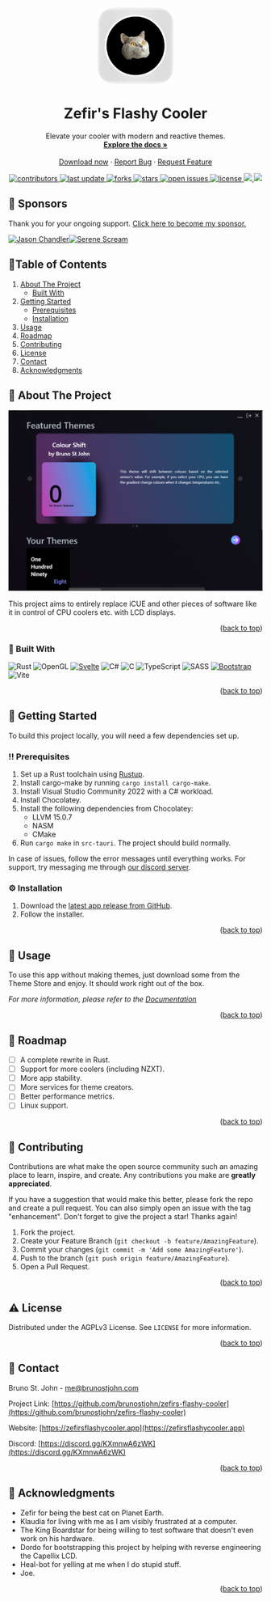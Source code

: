 <a name="readme-top"></a>

<!-- PROJECT LOGO -->
<br />
<div align="center">
  <a href="https://github.com/brunostjohn/zefirs-flashy-cooler">
    <img src="static/images/android-chrome-192x192.png" alt="Logo" width="150" height="150">
  </a>

<h1 align="center">Zefir's Flashy Cooler</h1>

  <p align="center">
    Elevate your cooler with modern and reactive themes.
    <br />
    <a href="https://zefirsflashycooler.app"><strong>Explore the docs »</strong></a>
    <br />
    <br />
    <a href="https://github.com/brunostjohn/zefirs-flashy-cooler/releases/">Download now</a>
    ·
    <a href="https://github.com/brunostjohn/zefirs-flashy-cooler/issues">Report Bug</a>
    ·
    <a href="https://github.com/brunostjohn/zefirs-flashy-cooler/issues">Request Feature</a>
  </p>
  <p align="center">
    <a href="https://github.com/brunostjohn/zefirs-flashy-cooler/graphs/contributors">
    <img src="https://img.shields.io/github/contributors/brunostjohn/zefirs-flashy-cooler" alt="contributors" />
  </a>
  <a href="">
    <img src="https://img.shields.io/github/last-commit/brunostjohn/zefirs-flashy-cooler" alt="last update" />
  </a>
  <a href="https://github.com/brunostjohn/zefirs-flashy-cooler/network/members">
    <img src="https://img.shields.io/github/forks/brunostjohn/zefirs-flashy-cooler" alt="forks" />
  </a>
  <a href="https://github.com/brunostjohn/zefirs-flashy-cooler/stargazers">
    <img src="https://img.shields.io/github/stars/brunostjohn/zefirs-flashy-cooler" alt="stars" />
  </a>
  <a href="https://github.com/brunostjohn/zefirs-flashy-cooler/issues/">
    <img src="https://img.shields.io/github/issues/brunostjohn/zefirs-flashy-cooler" alt="open issues" />
  </a>
  <a href="https://github.com/brunostjohn/zefirs-flashy-cooler/blob/master/LICENSE">
    <img src="https://img.shields.io/github/license/brunostjohn/zefirs-flashy-cooler.svg" alt="license" />
  </a>
  <a href="https://github.com/brunostjohn/zefirs-flashy-cooler/releases/">
    <img src="https://img.shields.io/github/downloads/brunostjohn/zefirs-flashy-cooler/total" />
  </a>
  <a href="https://linkedin.com/in/brunostjohn">
    <img src="https://img.shields.io/badge/-LinkedIn-black.svg?logo=linkedin&colorB=555" />
  </a>
  </p>
</div>

## 💖 Sponsors

Thank you for your ongoing support. [Click here to become my sponsor.](https://github.com/sponsors/brunostjohn)

<!-- sponsors --><a href="https://github.com/MoocowJay"><img src="https://github.com/MoocowJay.png" width="60px" alt="Jason Chandler" /></a><a href="https://github.com/Pseudo-Nym"><img src="https://github.com/Pseudo-Nym.png" width="60px" alt="Serene Scream" /></a><a href="https://github.com/Hunter68uk"><img src="https://github.com/Hunter68uk.png" width="60px" alt="" /></a><!-- sponsors -->

<!-- TABLE OF CONTENTS -->

## 📔Table of Contents

<ol>
  <li>
    <a href="#about-the-project">About The Project</a>
    <ul>
      <li><a href="#built-with">Built With</a></li>
    </ul>
  </li>
  <li>
    <a href="#getting-started">Getting Started</a>
    <ul>
      <li><a href="#prerequisites">Prerequisites</a></li>
      <li><a href="#installation">Installation</a></li>
    </ul>
  </li>
  <li><a href="#usage">Usage</a></li>
  <li><a href="#roadmap">Roadmap</a></li>
  <li><a href="#contributing">Contributing</a></li>
  <li><a href="#license">License</a></li>
  <li><a href="#contact">Contact</a></li>
  <li><a href="#acknowledgments">Acknowledgments</a></li>
</ol>

<!-- ABOUT THE PROJECT -->

## 🌟 About The Project

[![Product Name Screen Shot][product-screenshot]](https://zefirsflashycooler.app)

This project aims to entirely replace iCUE and other pieces of software like it in control of CPU coolers etc. with LCD displays.

<p align="right">(<a href="#readme-top">back to top</a>)</p>

### 👾 Built With

![Rust](https://img.shields.io/badge/Rust-000000?style=for-the-badge&logo=rust&logoColor=white)
![OpenGL](https://img.shields.io/badge/OpenGL-%23FFFFFF.svg?style=for-the-badge&logo=opengl)
[![Svelte][Svelte.dev]][Svelte-url]
![C#](https://img.shields.io/badge/C%23-239120?style=for-the-badge&logo=c-sharp&logoColor=white)
![C](https://img.shields.io/badge/C-00599C?style=for-the-badge&logo=c&logoColor=white)
![TypeScript](https://img.shields.io/badge/typescript-%23007ACC.svg?style=for-the-badge&logo=typescript&logoColor=white)
![SASS](https://img.shields.io/badge/SASS-hotpink.svg?style=for-the-badge&logo=SASS&logoColor=white)
[![Bootstrap][Bootstrap.com]][Bootstrap-url]
![Vite](https://img.shields.io/badge/vite-%23646CFF.svg?style=for-the-badge&logo=vite&logoColor=white)

<p align="right">(<a href="#readme-top">back to top</a>)</p>

<!-- GETTING STARTED -->

## 🧰 Getting Started

To build this project locally, you will need a few dependencies set up.

### ‼️ Prerequisites

1. Set up a Rust toolchain using [Rustup](https://rustup.rs/).
2. Install cargo-make by running `cargo install cargo-make`.
3. Install Visual Studio Community 2022 with a C# workload.
4. Install Chocolatey.
5. Install the following dependencies from Chocolatey:
   - LLVM 15.0.7
   - NASM
   - CMake
6. Run `cargo make` in `src-tauri`. The project should build normally.

In case of issues, follow the error messages until everything works. For support, try messaging me through [our discord server](https://discord.gg/KXmnwA6zWK).

### ⚙️ Installation

1. Download the [latest app release from GitHub](https://github.com/brunostjohn/zefirs-flashy-cooler/releases/).
2. Follow the installer.

<p align="right">(<a href="#readme-top">back to top</a>)</p>

<!-- USAGE EXAMPLES -->

## 🏃 Usage

To use this app without making themes, just download some from the Theme Store and enjoy. It should work right out of the box.

_For more information, please refer to the [Documentation](https://zefirsflashycooler.app)_

<p align="right">(<a href="#readme-top">back to top</a>)</p>

<!-- ROADMAP -->

## 🎯 Roadmap

- [ ] A complete rewrite in Rust.
- [ ] Support for more coolers (including NZXT).
- [ ] More app stability.
- [ ] More services for theme creators.
- [ ] Better performance metrics.
- [ ] Linux support.

<!-- See the [open issues](https://github.com/brunostjohn/zefirs-flashy-cooler/issues) for a full list of proposed features (and known issues). -->

<p align="right">(<a href="#readme-top">back to top</a>)</p>

<!-- CONTRIBUTING -->

## 👋 Contributing

Contributions are what make the open source community such an amazing place to learn, inspire, and create. Any contributions you make are **greatly appreciated**.

If you have a suggestion that would make this better, please fork the repo and create a pull request. You can also simply open an issue with the tag "enhancement".
Don't forget to give the project a star! Thanks again!

1. Fork the project.
2. Create your Feature Branch (`git checkout -b feature/AmazingFeature`).
3. Commit your changes (`git commit -m 'Add some AmazingFeature'`).
4. Push to the branch (`git push origin feature/AmazingFeature`).
5. Open a Pull Request.

<p align="right">(<a href="#readme-top">back to top</a>)</p>

<!-- LICENSE -->

## ⚠️ License

Distributed under the AGPLv3 License. See `LICENSE` for more information.

<p align="right">(<a href="#readme-top">back to top</a>)</p>

<!-- CONTACT -->

## 🤝 Contact

Bruno St. John - me@brunostjohn.com

Project Link: [https://github.com/brunostjohn/zefirs-flashy-cooler](https://github.com/brunostjohn/zefirs-flashy-cooler)

Website: [https://zefirsflashycooler.app](https://zefirsflashycooler.app)

Discord: [https://discord.gg/KXmnwA6zWK](https://discord.gg/KXmnwA6zWK)

<p align="right">(<a href="#readme-top">back to top</a>)</p>

<!-- ACKNOWLEDGMENTS -->

## 💎 Acknowledgments

- Zefir for being the best cat on Planet Earth.
- Klaudia for living with me as I am visibly frustrated at a computer.
- The King Boardstar for being willing to test software that doesn't even work on his hardware.
- Dordo for bootstrapping this project by helping with reverse engineering the Capellix LCD.
- Heal-bot for yelling at me when I do stupid stuff.
- Joe.

<p align="right">(<a href="#readme-top">back to top</a>)</p>

[contributors-shield]: https://img.shields.io/github/contributors/brunostjohn/zefirs-flashy-cooler.svg?style=for-the-badge
[gh_dls]: https://img.shields.io/github/downloads/brunostjohn/zefirs-flashy-cooler/total?style=for-the-badge
[contributors-url]: https://github.com/brunostjohn/zefirs-flashy-cooler/graphs/contributors
[forks-shield]: https://img.shields.io/github/forks/brunostjohn/zefirs-flashy-cooler.svg?style=for-the-badge
[forks-url]: https://github.com/brunostjohn/zefirs-flashy-cooler/network/members
[stars-shield]: https://img.shields.io/github/stars/brunostjohn/zefirs-flashy-cooler.svg?style=for-the-badge
[stars-url]: https://github.com/brunostjohn/zefirs-flashy-cooler/stargazers
[issues-shield]: https://img.shields.io/github/issues/brunostjohn/zefirs-flashy-cooler.svg?style=for-the-badge
[issues-url]: https://github.com/brunostjohn/zefirs-flashy-cooler/issues
[license-shield]: https://img.shields.io/github/license/brunostjohn/zefirs-flashy-cooler.svg?style=for-the-badge
[license-url]: https://github.com/brunostjohn/zefirs-flashy-cooler/blob/master/LICENSE.txt
[linkedin-shield]: https://img.shields.io/badge/-LinkedIn-black.svg?style=for-the-badge&logo=linkedin&colorB=555
[linkedin-url]: https://linkedin.com/in/brunostjohn
[product-screenshot]: static/images/screenshot.png
[Svelte.dev]: https://img.shields.io/badge/Svelte-4A4A55?style=for-the-badge&logo=svelte&logoColor=FF3E00
[Svelte-url]: https://svelte.dev/
[Bootstrap.com]: https://img.shields.io/badge/Bootstrap-563D7C?style=for-the-badge&logo=bootstrap&logoColor=white
[Bootstrap-url]: https://getbootstrap.com
